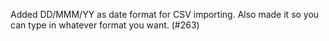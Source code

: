 Added DD/MMM/YY as date format for CSV importing.  Also made it so you can type in whatever format you want. (#263)
